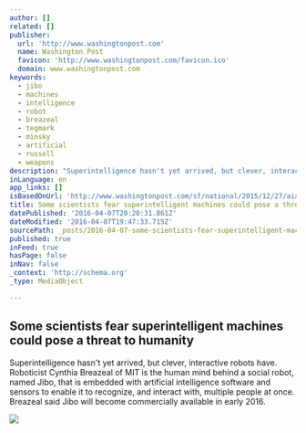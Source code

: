 ```yaml
---
author: []
related: []
publisher:
  url: 'http://www.washingtonpost.com'
  name: Washington Post
  favicon: 'http://www.washingtonpost.com/favicon.ico'
  domain: www.washingtonpost.com
keywords:
  - jibo
  - machines
  - intelligence
  - robot
  - breazeal
  - tegmark
  - minsky
  - artificial
  - russell
  - weapons
description: "Superintelligence hasn't yet arrived, but clever, interactive robots have. Roboticist Cynthia Breazeal of MIT is the human mind behind a social robot, named Jibo, that is embedded with artificial intelligence software and sensors to enable it to recognize, and interact with, multiple people at once. Breazeal said Jibo will become commercially available in early 2016."
inLanguage: en
app_links: []
isBasedOnUrl: 'http://www.washingtonpost.com/sf/national/2015/12/27/aianxiety/'
title: Some scientists fear superintelligent machines could pose a threat to humanity
datePublished: '2016-04-07T20:20:31.861Z'
dateModified: '2016-04-07T19:47:33.715Z'
sourcePath: _posts/2016-04-07-some-scientists-fear-superintelligent-machines-could-pose-a.md
published: true
inFeed: true
hasPage: false
inNav: false
_context: 'http://schema.org'
_type: MediaObject

---
```

<article style=""><h1>Some scientists fear superintelligent machines could pose a threat to humanity</h1><p>Superintelligence hasn't yet arrived, but clever, interactive robots have. Roboticist Cynthia Breazeal of MIT is the human mind behind a social robot, named Jibo, that is embedded with artificial intelligence software and sensors to enable it to recognize, and interact with, multiple people at once. Breazeal said Jibo will become commercially available in early 2016.</p><img src="http://www.washingtonpost.com/sf/national/wp-content/uploads/sites/11/2015/12/resistance-day2-share01.jpg" /></article>